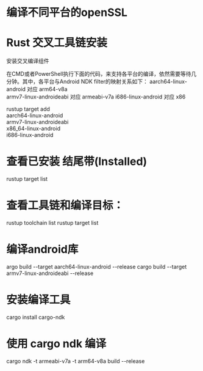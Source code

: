 # 编译不同平台的openSSL


# Rust 交叉工具链安装
安装交叉编译组件

在CMD或者PowerShell执行下面的代码，来支持各平台的编译，依然需要等待几分钟。其中，各平台与Android NDK filter的映射关系如下：
 aarch64-linux-android 对应 arm64-v8a  
 armv7-linux-androideabi 对应 armeabi-v7a 
 i686-linux-android 对应 x86

rustup target add \
aarch64-linux-android \
armv7-linux-androideabi \
x86_64-linux-android \
i686-linux-android 

# 查看已安装 结尾带(Installed)
rustup target list

# 查看工具链和编译目标：
rustup toolchain list
rustup target list


# 编译android库
 argo build --target aarch64-linux-android --release
 cargo build --target armv7-linux-androideabi --release

# 安装编译工具
cargo install cargo-ndk
# 使用 cargo ndk 编译
cargo ndk -t armeabi-v7a -t arm64-v8a build --release